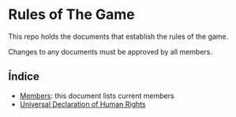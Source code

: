 # Rules of The Game

This repo holds the documents that establish the rules of the game.

Changes to any documents must be approved by all members.

## Índice

* [Members](members): this document lists current members
* [Universal Declaration of Human Rights](human-rights\universal-declaration-of-human-rights.md)
